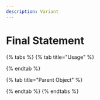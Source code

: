 ```yaml
---
description: Variant
---
```


# Final Statement

{% tabs %}
{% tab title="Usage" %}

{% endtab %}

{% tab title="Parent Object" %}

{% endtab %}
{% endtabs %}

